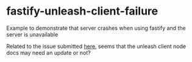# fastify-unleash-client-failure
Example to demonstrate that server crashes when using fastify and the server is unavailable

Related to the issue submitted [here](https://github.com/Unleash/unleash-client-node/issues/310), seems that the unleash client node docs may need an update or not?

